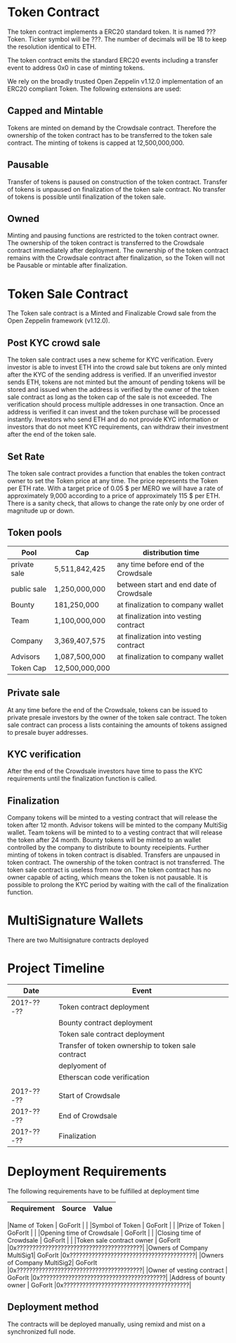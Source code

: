 Token Contract
===========

The token contract implements a ERC20 standard token. It is named ??? Token.
Ticker symbol will be ???.
The number of decimals will be 18 to keep the resolution identical to ETH.

The token contract emits the standard ERC20 events including a transfer event to address 0x0 in case of minting tokens.

We rely on the broadly trusted Open Zeppelin v1.12.0 implementation of an ERC20 compliant Token. The following extensions are used:


Capped and Mintable
-------------------

Tokens are minted on demand by the Crowdsale contract.
Therefore the ownership of the token contract has to be transferred to the token sale contract. The minting of tokens is capped at 12,500,000,000.

Pausable
--------

Transfer of tokens is paused on construction of the token contract.
Transfer of tokens is unpaused on finalization of the token sale
contract. No transfer of tokens is possible until finalization of the token sale.

Owned
-----

Minting and pausing functions are restricted to the token contract owner. The ownership of the token contract is transferred to the Crowdsale contract immediately after deployment.
The ownership of the token contract remains with the Crowdsale contract after finalization, so the Token will not be Pausable or mintable after finalization.


Token Sale Contract
===================

The Token sale contract is a Minted and Finalizable Crowd sale from the Open Zeppelin framework (v1.12.0).

Post KYC crowd sale
-------------------

The token sale contract uses a new scheme for KYC verification. Every investor is able to invest ETH into the crowd sale but tokens are only minted after the KYC of the sending address is verified.
If an unverified investor sends ETH, tokens are not minted but the amount of pending tokens will be stored and issued when the address is verified by the owner of the token sale contract as long as the token cap of the sale is not exceeded.
The verification should process multiple addresses in one transaction.
Once an address is verified it can invest and the token purchase will be processed instantly. Investors who send ETH and do not provide KYC information or investors that do not meet KYC requirements, can withdraw their investment after the end of the token sale.


Set Rate
--------

The token sale contract provides a function that enables the token
contract owner to set the Token price at any time. The
price represents the Token per ETH rate. With a target
price of 0.05 $ per MERO we will have a rate of
approximately 9,000 according to a price of approximately 115 $ per ETH.
There is a sanity check, that allows to change the rate only by one order of magnitude up or down.


Token pools
-----------

  |Pool            |           Cap |distribution time                         |
  |----------------|---------------|------------------------------------------|
  |private sale    | 5,511,842,425 | any time before end of the Crowdsale     |
  |public sale     | 1,250,000,000 | between start and end date of Crowdsale  |
  |Bounty          |   181,250,000 | at finalization to company wallet        |
  |Team            | 1,100,000,000 | at finalization into vesting contract    |
  |Company         | 3,369,407,575 | at finalization into vesting contract    |
  |Advisors        | 1,087,500,000 | at finalization to company wallet        |
  |Token Cap       |12,500,000,000 |                                          |




Private sale
---------------

At any time before the end of the Crowdsale, tokens can be issued to private presale investors by the owner of the token sale contract. The token sale contract can process a lists containing the amounts of tokens assigned to presale buyer addresses.


KYC verification
----------------

After the end of the Crowdsale investors have time to pass the KYC requirements until the finalization function is  called.


Finalization
------------
Company tokens will be minted to a vesting contract that will release the token after 12 month. Advisor  tokens will be minted to the company MultiSig wallet. Team  tokens will be minted to to a vesting contract that will release the token after 24 month. Bounty tokens will be minted to an wallet controlled by the company to distribute to bounty receipients. Further minting of tokens in token contract is disabled. Transfers are unpaused in token contract. The ownership of the token contract is not transferred. The token sale contract is useless from now on. The token contract has no owner capable of acting, which means the token is not pausable.
It is possible to prolong the KYC period by waiting with the call of the finalization function.

MultiSignature Wallets
======================
There are two Multisignature contracts deployed


Project Timeline
================


  |Date                  | Event                                             |
  |----------------------|---------------------------------------------------|
  |           201?-??-?? | Token contract deployment                         |
  |                      | Bounty contract deployment                        |
  |                      | Token sale contract deployment                    |
  |                      | Transfer of token ownership to token sale contract|
  |                      | deplyoment of
  |                      | Etherscan code verification   
                      |
  |           201?-??-?? | Start of Crowdsale                                |
  |           201?-??-?? | End of Crowdsale                                  |
  |           201?-??-?? | Finalization                                      |


Deployment Requirements
=======================

The following requirements have to be fulfilled at deployment time


|Requirement                | Source  |       Value                              |
|---------------------------|---------|------------------------------------------|

|Name of Token              | GoForIt |                                          |
|Symbol of Token            | GoForIt |                                          |
|Prize of Token             | GoForIt |                                          |
|Opening time of Crowdsale  | GoForIt |                                          |
|Closing time of Crowdsale  | GoForIt |                                          |
|Token sale contract owner  | GoForIt |0x????????????????????????????????????????|
|Owners of Company MultiSig1| GoForIt |0x????????????????????????????????????????|
|Owners of Company MultiSig2| GoForIt |0x????????????????????????????????????????|
|Owner of vesting contract  | GoForIt |0x????????????????????????????????????????|
|Address of bounty owner    | GoForIt |0x????????????????????????????????????????|

Deployment method
-----------------

The contracts will be deployed manually, using remixd and mist on a synchronized full node.
